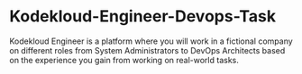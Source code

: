 # Kodekloud-Engineer-Devops-Task
Kodekloud Engineer is a platform where you will work in a fictional company on different roles from System Administrators to DevOps Architects based on the experience you gain from working on real-world tasks.
